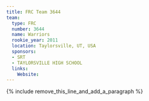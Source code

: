 ```yaml
---
title: FRC Team 3644
team:
  type: FRC
  number: 3644
  name: Warriors
  rookie_year: 2011
  location: Taylorsville, UT, USA
  sponsors:
  - SRT
  - TAYLORSVILLE HIGH SCHOOL
  links:
    Website:
---
```


{% include remove_this_line_and_add_a_paragraph %}
